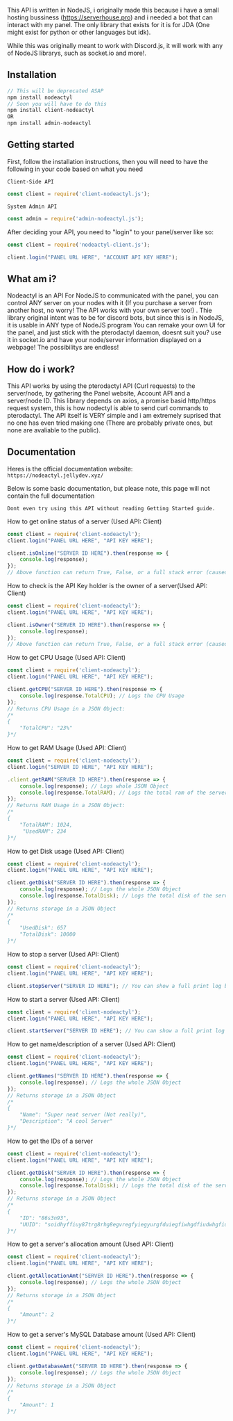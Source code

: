 This API is written in NodeJS, i originally made this because i have a small hosting bussiness (https://serverhouse.pro) and i needed a bot that can interact with my panel. The only library that exists for it is for JDA (One might exist for python or other languages but idk). 

While this was originally meant to work with Discord.js, it will work with any of NodeJS librarys, such as socket.io and more!.

## Installation
```javascript
// This will be deprecated ASAP
npm install nodeactyl
// Soon you will have to do this
npm install client-nodeactyl
OR
npm install admin-nodeactyl
```

## Getting started
First, follow the installation instructions, then you will need to have the following in your code based on what you need

`Client-Side API`

```javascript
const client = require('client-nodeactyl.js');
```

`System Admin API`
```javascript
const admin = require('admin-nodeactyl.js');
```

After deciding your API, you need to "login" to your panel/server like so:

```javascript
const client = require('nodeactyl-client.js');

client.login("PANEL URL HERE", "ACCOUNT API KEY HERE");
```


## What am i?
Nodeactyl is an API For NodeJS to communicated with the panel, you can control ANY server on your nodes with it (If you purchase a server from another host, no worry! The API works with your own server too!) . Thie library original intent was to be for discord bots, but since this is in NodeJS, it is usable in ANY type of NodeJS program You can remake your own UI for the panel, and just stick with the pterodactyl daemon, doesnt suit you? use it in socket.io and have your node/server information displayed on a webpage! The possibilitys are endless! 

## How do i work?
This API works by using the pterodactyl API (Curl requests) to the server/node, by gathering the Panel website, Account API and a server/node ID. This library depends on axios, a promise basid http/https request system, this is how nodectyl is able to send curl commands to pterodactyl. The API itself is VERY simple and i am extremely suprised that no one has even tried making one (There are probably private ones, but none are avaliable to the public).


## Documentation
Heres is the official documentation website: `https://nodeactyl.jellydev.xyz/`

Below is some basic documentation, but please note, this page will not contain 
the full documentation

`Dont even try using this API without reading Getting Started guide.`

How to get online status of a server (Used API: Client)
```javascript
const client = require('client-nodeactyl');
client.login("PANEL URL HERE", "API KEY HERE");

client.isOnline("SERVER ID HERE").then(response => {
    console.log(response);
});
// Above function can return True, False, or a full stack error (caused by wrong URL, API Key or bad connection)
```

How to check is the API Key holder is the owner of a server(Used API: Client)
```javascript
const client = require('client-nodeactyl');
client.login("PANEL URL HERE", "API KEY HERE");

client.isOwner("SERVER ID HERE").then(response => {
    console.log(response);
});
// Above function can return True, False, or a full stack error (caused by wrong URL, API Key or bad connection)
```

How to get CPU Usage (Used API: Client)
```javascript
const client = require('client-nodeactyl');
client.login("PANEL URL HERE", "API KEY HERE");

client.getCPU("SERVER ID HERE").then(response => {
    console.log(response.TotalCPU); // Logs the CPU Usage
});
// Returns CPU Usage in a JSON Object:
/*
{
    "TotalCPU": "23%"
}*/
```

How to get RAM Usage (Used API: Client)
``` javascript
const client = require('client-nodeactyl');
client.login("SERVER ID HERE", "API KEY HERE");

.client.getRAM("SERVER ID HERE").then(response => {
    console.log(response); // Logs whole JSON Object
    console.log(response.TotalRAM); // Logs the total ram of the server
});
// Returns RAM Usage in a JSON Object:
/*
{
    "TotalRAM": 1024,
     "UsedRAM": 234
}*/
```

How to get Disk usage (Used API: Client)
```javascript
const client = require('client-nodeactyl');
client.login("PANEL URL HERE", "API KEY HERE");

client.getDisk("SERVER ID HERE").then(response => {
    console.log(response); // Logs the whole JSON Object
    console.log(response.TotalDisk); // Logs the total disk of the server
});
// Returns storage in a JSON Object
/*
{
    "UsedDisk": 657
    "TotalDisk": 10000
}*/
```

How to stop a server (Used API: Client)
```javascript
const client = require('client-nodeactyl');
client.login("PANEL URL HERE", "API KEY HERE");

client.stopServer("SERVER ID HERE"); // You can show a full print log by calling a promise and calling response.data
```

How to start a server (Used API: Client)
```javascript
const client = require('client-nodeactyl');
client.login("PANEL URL HERE", "API KEY HERE");

client.startServer("SERVER ID HERE"); // You can show a full print log by calling a promise and calling response.data
```

How to get name/description of a server (Used API: Client)
```javascript
const client = require('client-nodeactyl');
client.login("PANEL URL HERE", "API KEY HERE");

client.getNames("SERVER ID HERE").then(response => {
    console.log(response); // Logs the whole JSON Object
});
// Returns storage in a JSON Object
/*
{
    "Name": "Super neat server (Not really)",
    "Description": "A cool Server"
}*/
```
How to get the IDs of a server
```javascript
const client = require('client-nodeactyl');
client.login("PANEL URL HERE", "API KEY HERE");

client.getDisk("SERVER ID HERE").then(response => {
    console.log(response); // Logs the whole JSON Object
    console.log(response.TotalDisk); // Logs the total disk of the server
});
// Returns storage in a JSON Object
/*
{
    "ID": "86s3n93",
    "UUID": "soidhyffiuy87trg8rhg8egvregfyiegyurgfduiegfiwhgdfiudwhgfiuw2huifregyufgwipgfugwiufgyrfguiewgfruehufhgwdg"
}*/
```

How to get a server's allocation amount (Used API: Client)
```javascript
const client = require('client-nodeactyl');
client.login("PANEL URL HERE", "API KEY HERE");

client.getAllocationAmt("SERVER ID HERE").then(response => {
    console.log(response); // Logs the whole JSON Object
});
// Returns storage in a JSON Object
/*
{
    "Amount": 2
}*/
```

How to get a server's MySQL Database amount (Used API: Client) 
```javascript
const client = require('client-nodeactyl');
client.login("PANEL URL HERE", "API KEY HERE");

client.getDatabaseAmt("SERVER ID HERE").then(response => {
    console.log(response); // Logs the whole JSON Object
});
// Returns storage in a JSON Object
/*
{
    "Amount": 1
}*/
```
